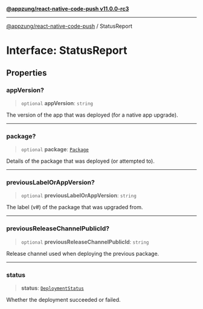 [**@appzung/react-native-code-push v11.0.0-rc3**](../README.md)

---

[@appzung/react-native-code-push](../README.md) / StatusReport

# Interface: StatusReport

## Properties

### appVersion?

> `optional` **appVersion**: `string`

The version of the app that was deployed (for a native app upgrade).

---

### package?

> `optional` **package**: [`Package`](Package.md)

Details of the package that was deployed (or attempted to).

---

### previousLabelOrAppVersion?

> `optional` **previousLabelOrAppVersion**: `string`

The label (v#) of the package that was upgraded from.

---

### previousReleaseChannelPublicId?

> `optional` **previousReleaseChannelPublicId**: `string`

Release channel used when deploying the previous package.

---

### status

> **status**: [`DeploymentStatus`](../enumerations/DeploymentStatus.md)

Whether the deployment succeeded or failed.

